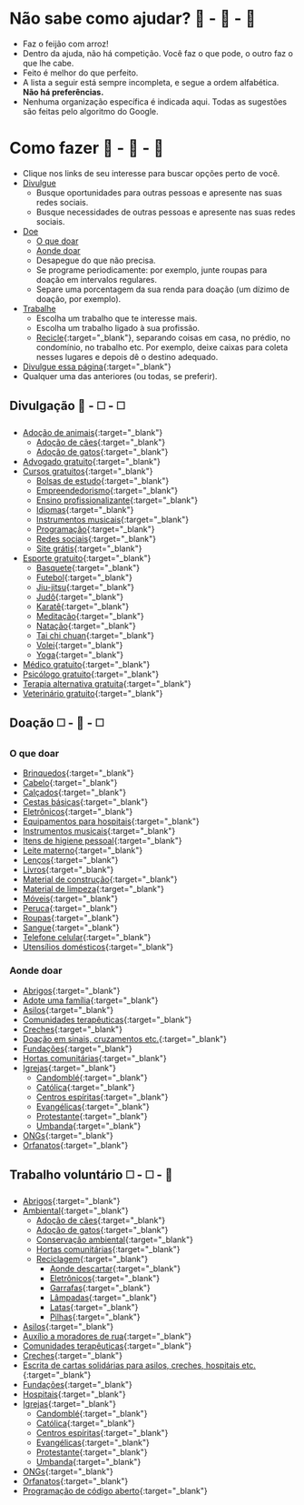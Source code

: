 # Não sabe como ajudar? :loudspeaker: - :gift: - :handshake:

- Faz o feijão com arroz! <!--- Pra quê estar certo se você pode ajudar?-->
- Dentro da ajuda, não há competição. Você faz o que pode, o outro faz o que lhe cabe.
- Feito é melhor do que perfeito.
- A lista a seguir está sempre incompleta, e segue a ordem alfabética. **Não há preferências.**
- Nenhuma organização específica é indicada aqui. Todas as sugestões são feitas pelo algoritmo do Google.

# Como fazer :loudspeaker: - :gift: - :handshake:

- Clique nos links de seu interesse para buscar opções perto de você.
- [Divulgue](#divulgação)
	- Busque oportunidades para outras pessoas e apresente nas suas redes sociais.
	- Busque necessidades de outras pessoas e apresente nas suas redes sociais.
- [Doe](#doação)
	- [O que doar](#o-que-doar)
	- [Aonde doar](#aonde-doar)
	- Desapegue do que não precisa.
	- Se programe periodicamente: por exemplo, junte roupas para doação em intervalos regulares.
	- Separe uma porcentagem da sua renda para doação (um dízimo de doação, por exemplo).
- [Trabalhe](#trabalho-voluntário)
	- Escolha um trabalho que te interesse mais.
	- Escolha um trabalho ligado à sua profissão.
	- [Recicle](https://www.google.com/search?q=o+que+pode+ser+reciclado){:target="_blank"}, separando coisas em casa, no prédio, no condomínio, no trabalho etc. Por exemplo, deixe caixas para coleta nesses lugares e depois dê o destino adequado.
- [Divulgue essa página](/assets/pdfs/Iniciativa_fazofeijaocomarroz.pdf){:target="_blank"}
- Qualquer uma das anteriores (ou todas, se preferir).

## Divulgação :loudspeaker: - :white_medium_square: - :white_medium_square:

- [Adoção de animais](https://www.google.com/search?q=adocao+de+animais+perto+de+mim){:target="_blank"}
	- [Adoção de cães](https://www.google.com/search?q=adocao+de+caes+perto+de+mim){:target="_blank"}
	- [Adoção de gatos](https://www.google.com/search?q=adocao+de+gatos+perto+de+mim){:target="_blank"}
- [Advogado gratuito](https://www.google.com/search?q=advogado+gratuito+perto+de+mim){:target="_blank"} <!--:balance_scale:-->
- [Cursos gratuitos](https://www.google.com/search?q=curso+gratuito+perto+de+mim){:target="_blank"} <!-- :books: -->
	- [Bolsas de estudo](https://www.google.com/search?q=bolsas+de+estudo+perto+de+mim){:target="_blank"} <!-- :free: -->
	- [Empreendedorismo](https://www.google.com/search?q=app+para+empreendedorismo+gratis){:target="_blank"} <!-- :chart_with_upwards_trend: -->
	- [Ensino profissionalizante](https://www.google.com/search?q=ensino+profissionalizante+gratuito+perto+de+mim){:target="_blank"}
	- [Idiomas](https://www.google.com/search?q=apps+gratuitos+para+aprender+idiomas){:target="_blank"}
	- [Instrumentos musicais](https://www.google.com/search?q=apps+gratuitos+para+aprender+instrumento+musical){:target="_blank"}
	- [Programação](https://www.google.com/search?q=apps+gratuitos+para+aprender+a+programar){:target="_blank"}
	- [Redes sociais](https://www.google.com/search?q=curso+gratuito+redes+sociais){:target="_blank"}
	- [Site grátis](https://www.google.com/search?q=site+gratuito){:target="_blank"}
- [Esporte gratuito](https://www.google.com/search?q=esporte+gratuito+perto+de+mim){:target="_blank"}
	- [Basquete](https://www.google.com/search?q=basquete+gratuito+perto+de+mim){:target="_blank"} 
	- [Futebol](https://www.google.com/search?q=futebol+gratuito+perto+de+mim){:target="_blank"}
	- [Jiu-jitsu](https://www.google.com/search?q=jiu-jitsu+gratuito+perto+de+mim){:target="_blank"}
	- [Judô](https://www.google.com/search?q=judo+gratuito+perto+de+mim){:target="_blank"}
	- [Karatê](https://www.google.com/search?q=karate+gratuito+perto+de+mim){:target="_blank"}
	- [Meditação](https://www.google.com/search?q=meditacao+gratuita+perto+de+mim){:target="_blank"}
	- [Natação](https://www.google.com/search?q=natacao+gratuita+perto+de+mim){:target="_blank"}
	- [Tai chi chuan](https://www.google.com/search?q=tai+chi+chuan+gratuito+perto+de+mim){:target="_blank"}
	- [Volei](https://www.google.com/search?q=volei+gratuito+perto+de+mim){:target="_blank"}
	- [Yoga](https://www.google.com/search?q=yoga+gratuita+perto+de+mim){:target="_blank"}
- [Médico gratuito](https://www.google.com/search?q=medico+gratuito+perto+de+mim){:target="_blank"}
- [Psicólogo gratuito](https://www.google.com/search?q=psicologo+gratuito+perto+de+mim){:target="_blank"}
- [Terapia alternativa gratuita](https://www.google.com/search?q=terapia+alternativa+gratuita+perto+de+mim){:target="_blank"}
- [Veterinário gratuito](https://www.google.com/search?q=veterinario+gratuito+perto+de+mim){:target="_blank"}

## Doação :white_medium_square: - :gift: - :white_medium_square:

### O que doar

- [Brinquedos](https://www.google.com/search?q=doacao+de+brinquedos+perto+de+mim){:target="_blank"}
- [Cabelo](https://www.google.com/search?q=doacao+de+cabelo+perto+de+mim){:target="_blank"}
- [Calçados](https://www.google.com/search?q=doacao+de+calcados+perto+de+mim){:target="_blank"}
- [Cestas básicas](https://www.google.com/search?q=cesta+basica&tbm=shop){:target="_blank"}
- [Eletrônicos](https://www.google.com/search?q=doacao+de+eletronicos){:target="_blank"}
- [Equipamentos para hospitais](https://www.google.com/search?q=doacao+de+equipamentos+hospitalares+perto+de+mim){:target="_blank"}
- [Instrumentos musicais](https://www.google.com/search?q=doacao+de+instrumentos+musicais){:target="_blank"}
- [Itens de higiene pessoal](https://www.google.com/search?q=doacao+de+itens+de+higiene+pessoal+perto+de+mim){:target="_blank"}
- [Leite materno](https://www.google.com/search?q=doacao+de+leite+materno+perto+de+mim){:target="_blank"}
- [Lenços](https://www.google.com/search?q=doacao+de+lencos+perto+de+mim){:target="_blank"}
- [Livros](https://www.google.com/search?q=doacao+de+livros+perto+de+mim){:target="_blank"}
- [Material de construção](https://www.google.com/search?q=doacao+de+material+de+construcao){:target="_blank"}
- [Material de limpeza](https://www.google.com/search?q=doacao+de+material+de+limpeza+perto+de+mim){:target="_blank"}
- [Móveis](https://www.google.com/search?q=doacao+de+moveis+perto+de+mim){:target="_blank"}
- [Peruca](https://www.google.com/search?q=doacao+de+peruca+perto+de+mim){:target="_blank"}
- [Roupas](https://www.google.com/search?q=doacao+de+roupas+perto+de+mim){:target="_blank"}
- [Sangue](https://www.google.com/search?q=doacao+de+sangue+perto+de+mim){:target="_blank"}
- [Telefone celular](https://www.google.com/search?q=doacao+de+celular){:target="_blank"}
- [Utensílios domésticos](https://www.google.com/search?q=doacao+de+utensilios+domesticos+perto+de+mim){:target="_blank"}

### Aonde doar

- [Abrigos](https://www.google.com/search?q=abrigos+doacao+perto+de+mim){:target="_blank"}
- [Adote uma família](https://www.google.com/search?q=adote+uma+familia){:target="_blank"}
- [Asilos](https://www.google.com/search?q=asilos+doacao+perto+de+mim){:target="_blank"}
- [Comunidades terapêuticas](https://www.google.com/search?q=comunidades+terapeuticas+doacao+perto+de+mim){:target="_blank"}
- [Creches](https://www.google.com/search?q=creches+doacao+perto+de+mim){:target="_blank"}
- [Doação em sinais, cruzamentos etc.](https://www.google.com/search?q=cesta+basica&tbm=shop){:target="_blank"}
- [Fundações](https://www.google.com/search?q=fundacao+instituicao+doacao+perto+de+mim){:target="_blank"}
- [Hortas comunitárias](https://www.google.com/search?q=horta+comunitaria+doacao+perto+de+mim){:target="_blank"}
- [Igrejas](https://www.google.com/search?q=igrejas+doacao+perto+de+mim){:target="_blank"}
	- [Candomblé](https://www.google.com/search?q=candomble+doacao+perto+de+mim){:target="_blank"}
	- [Católica](https://www.google.com/search?q=igreja+catolica+doacao+perto+de+mim){:target="_blank"}
	- [Centros espíritas](https://www.google.com/search?q=centro+espirita+doacao+perto+de+mim){:target="_blank"}
	- [Evangélicas](https://www.google.com/search?q=igreja+evangelica+doacao+perto+de+mim){:target="_blank"}
	- [Protestante](https://www.google.com/search?q=igreja+protestante+doacao+perto+de+mim){:target="_blank"}
	- [Umbanda](https://www.google.com/search?q=umbanda+doacao+perto+de+mim){:target="_blank"}
- [ONGs](https://www.google.com/search?q=ong+doacao+perto+de+mim){:target="_blank"}
- [Orfanatos](https://www.google.com/search?q=orfanato+doacao+perto+de+mim){:target="_blank"}

## Trabalho voluntário :white_medium_square: - :white_medium_square: - :handshake:

- [Abrigos](https://www.google.com/search?q=abrigo+trabalho+voluntario+perto+de+mim){:target="_blank"}
- [Ambiental](https://www.google.com/search?q=trabalho+voluntario+ambiental+perto+de+mim){:target="_blank"}
	- [Adoção de cães](https://www.google.com/search?q=adocao+de+caes+perto+de+mim){:target="_blank"}
	- [Adoção de gatos](https://www.google.com/search?q=adocao+de+gatos+perto+de+mim){:target="_blank"}
	- [Conservação ambiental](https://www.google.com/search?q=conservacao+ambiental+perto+de+mim){:target="_blank"}
	- [Hortas comunitárias](https://www.google.com/search?q=horta+comunitaria+perto+de+mim){:target="_blank"}
	- [Reciclagem](https://www.google.com/search?q=reciclagem+perto+de+mim){:target="_blank"}
		- [Aonde descartar](https://www.ecycle.com.br/postos/reciclagem.php){:target="_blank"}
		- [Eletrônicos](https://www.google.com/search?q=reciclagem+de+eletronicos+perto+de+mim){:target="_blank"}
		- [Garrafas](https://www.google.com/search?q=reciclagem+de+garrafas+perto+de+mim){:target="_blank"}
		- [Lâmpadas](https://www.google.com/search?q=reciclagem+de+lampadas+perto+de+mim){:target="_blank"}
		- [Latas](https://www.google.com/search?q=reciclagem+de+latas+perto+de+mim){:target="_blank"}
		- [Pilhas](https://www.google.com/search?q=reciclagem+de+pilhas+perto+de+mim){:target="_blank"}
- [Asilos](https://www.google.com/search?q=asilo+trabalho+voluntario+perto+de+mim){:target="_blank"}
- [Auxílio a moradores de rua](https://www.google.com/search?q=trabalho+voluntario+moradores+de+rua+perto+de+mim){:target="_blank"}
- [Comunidades terapêuticas](https://www.google.com/search?q=comunidade+terapeutica+trabalho+voluntario+perto+de+mim){:target="_blank"}
- [Creches](https://www.google.com/search?q=creche+trabalho+voluntario+perto+de+mim){:target="_blank"}
- [Escrita de cartas solidárias para asilos, creches, hospitais etc.](https://www.google.com/search?q=cartas+solidarias+perto+de+mim){:target="_blank"}
- [Fundações](https://www.google.com/search?q=fundacao+instituicao+trabalho+voluntario+perto+de+mim){:target="_blank"}
- [Hospitais](https://www.google.com/search?q=hospital+trabalho+voluntario+perto+de+mim){:target="_blank"}
- [Igrejas](https://www.google.com/search?q=igrejas+trabalho+voluntario+perto+de+mim){:target="_blank"}
	- [Candomblé](https://www.google.com/search?q=candomble+trabalho+voluntario+perto+de+mim){:target="_blank"}
	- [Católica](https://www.google.com/search?q=igreja+catolica+trabalho+voluntario+perto+de+mim){:target="_blank"}
	- [Centros espíritas](https://www.google.com/search?q=centro+espirita+trabalho+voluntario+perto+de+mim){:target="_blank"}
	- [Evangélicas](https://www.google.com/search?q=igreja+evangelica+trabalho+voluntario+perto+de+mim){:target="_blank"}
	- [Protestante](https://www.google.com/search?q=igreja+protestante+trabalho+voluntario+perto+de+mim){:target="_blank"}
	- [Umbanda](https://www.google.com/search?q=umbanda+trabalho+voluntario+perto+de+mim){:target="_blank"}
- [ONGs](https://www.google.com/search?q=ong+trabalho+voluntario+perto+de+mim){:target="_blank"}
- [Orfanatos](https://www.google.com/search?q=orfanato+trabalho+voluntario+perto+de+mim){:target="_blank"}
- [Programação de código aberto](https://www.google.com/search?q=projetos+programacao+open+source){:target="_blank"}

<!-- https://github.com/ikatyang/emoji-cheat-sheet


## Welcome to GitHub Pages

You can use the [editor on GitHub](https://github.com/DiogoCaetanoGarcia/feijaocomarroz/edit/main/README.md) to maintain and preview the content for your website in Markdown files.

Whenever you commit to this repository, GitHub Pages will run [Jekyll](https://jekyllrb.com/) to rebuild the pages in your site, from the content in your Markdown files.

### Markdown

Markdown is a lightweight and easy-to-use syntax for styling your writing. It includes conventions for

```markdown
Syntax highlighted code block

# Header 1
## Header 2
### Header 3

- Bulleted
- List

1. Numbered
2. List

**Bold** and _Italic_ and `Code` text

[Link](url) and ![Image](src)
```

For more details see [GitHub Flavored Markdown](https://guides.github.com/features/mastering-markdown/).

### Jekyll Themes

Your Pages site will use the layout and styles from the Jekyll theme you have selected in your [repository settings](https://github.com/DiogoCaetanoGarcia/feijaocomarroz/settings/pages). The name of this theme is saved in the Jekyll `_config.yml` configuration file.

### Support or Contact

Having trouble with Pages? Check out our [documentation](https://docs.github.com/categories/github-pages-basics/) or [contact support](https://support.github.com/contact) and we’ll help you sort it out.
 -->
